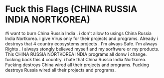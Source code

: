# Fuck this Flags (CHINA RUSSIA INDIA NORTKOREA)
#i want to burn China Russia India .
i don't allow to usings China Russia India Nortkorea.
i give Virus only for their projects and programs.
Already i destroys that 4 country ecosystems projects .
I'm always Safe. I'm always Rights .
I always stongly believed myself and my sorftware or my products.
This CHINA RUSSIA NORTKOREA INDIA programs all donw i change. 
fucking back this 4 country.
i hate that China Russia India Nortkorea.
Fucking destroys China wired all their projects and programs.
Fucking destroys Russia wired all their projects and programs.
